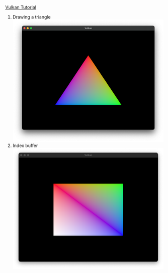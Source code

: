 [Vulkan Tutorial](https://vulkan-tutorial.com/)
1. Drawing a triangle
    ![Triangle](pics/drawing-a-triangle.png)
2. Index buffer
    ![Index buffer](pics/index-buffer.png)
